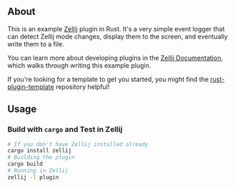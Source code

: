 ## About

This is an example [Zellij][zellij] plugin in Rust.
It's a very simple event logger that can detect Zellij mode changes, display them to the screen, and eventually write them to a file.

You can learn more about developing plugins in the [Zellij Documentation][docs], which walks through writing this example plugin.

If you're looking for a template to get you started, you might find the [rust-plugin-template][template] repository helpful!

[zellij]: https://github.com/zellij-org/zellij
[docs]: https://zellij.dev/documentation/plugins.html
[template]: https://github.com/zellij-org/rust-plugin-template

## Usage

### Build with `cargo` and Test in Zellij

```sh
# If you don't have Zellij installed already
cargo install zellij
# Building the plugin
cargo build
# Running in Zellij
zellij -l plugin
```
